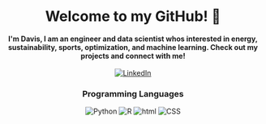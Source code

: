 <h1 align=center> Welcome to my GitHub! 👋</h1>
<p align="center">
  <b>I'm Davis, I am an engineer and data scientist whos interested in energy, sustainability, sports, optimization, and machine learning. Check out my projects and connect with me!</b><br><br>
  
  <a href="https://www.linkedin.com/in/davisgiles/" target="_blank">
    <img src="https://img.shields.io/badge/LinkedIn-blue?style=flat-square&logo=linkedin" alt="LinkedIn">
  </a><br>
  <h3 align="center">Programming Languages</h3>
  <div align="center">
  <a>
    <img src="https://img.shields.io/badge/Python-3776AB?style=for-the-badge&logo=python&logoColor=white" alt="Python">
  </a>
   <a>
    <img src="https://img.shields.io/badge/R-276DC3?style=for-the-badge&logo=r&logoColor=white" alt="R">
  </a>
<!--   <a>
    <img src="https://img.shields.io/badge/PostgreSQL-316192?style=for-the-badge&logo=postgresql&logoColor=white" alt="SQL">
  </a>
  <a>
    <img src="https://img.shields.io/badge/MySQL-005C84?style=for-the-badge&logo=mysql&logoColor=white" alt="SQL2">
  </a> -->
    <a>
    <img src="https://img.shields.io/badge/HTML-239120?style=for-the-badge&logo=html5&logoColor=white" alt="html">
  </a>
    <a>
    <img src="https://img.shields.io/badge/CSS-239120?&style=for-the-badge&logo=css3&logoColor=white" alt="CSS">
  </a>
  
  </div>
  
</p>
